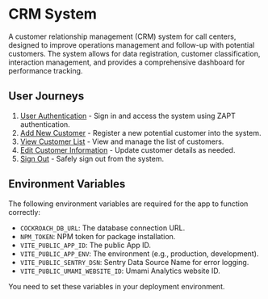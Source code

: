 # CRM System

A customer relationship management (CRM) system for call centers, designed to improve operations management and follow-up with potential customers. The system allows for data registration, customer classification, interaction management, and provides a comprehensive dashboard for performance tracking.

## User Journeys

1. [User Authentication](docs/journeys/user-authentication.md) - Sign in and access the system using ZAPT authentication.
2. [Add New Customer](docs/journeys/add-new-customer.md) - Register a new potential customer into the system.
3. [View Customer List](docs/journeys/view-customer-list.md) - View and manage the list of customers.
4. [Edit Customer Information](docs/journeys/edit-customer-information.md) - Update customer details as needed.
5. [Sign Out](docs/journeys/sign-out.md) - Safely sign out from the system.

## Environment Variables

The following environment variables are required for the app to function correctly:

- `COCKROACH_DB_URL`: The database connection URL.
- `NPM_TOKEN`: NPM token for package installation.
- `VITE_PUBLIC_APP_ID`: The public App ID.
- `VITE_PUBLIC_APP_ENV`: The environment (e.g., production, development).
- `VITE_PUBLIC_SENTRY_DSN`: Sentry Data Source Name for error logging.
- `VITE_PUBLIC_UMAMI_WEBSITE_ID`: Umami Analytics website ID.

You need to set these variables in your deployment environment.
